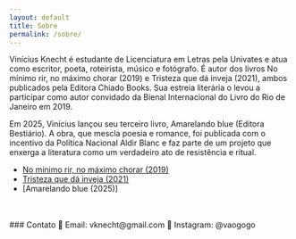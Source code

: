 ```yaml
---
layout: default
title: Sobre
permalink: /sobre/
---
```


Vinícius Knecht é estudante de Licenciatura em Letras pela Univates e atua como escritor, poeta, roteirista, músico e fotógrafo. É autor dos livros No mínimo rir, no máximo chorar (2019) e Tristeza que dá inveja (2021), ambos publicados pela Editora Chiado Books. Sua estreia literária o levou a participar como autor convidado da Bienal Internacional do Livro do Rio de Janeiro em 2019. 

Em 2025, Vinícius lançou seu terceiro livro, Amarelando blue (Editora Bestiário). A obra, que mescla poesia e romance, foi publicada com o incentivo da Política Nacional Aldir Blanc e faz parte de um projeto que enxerga a literatura como um verdadeiro ato de resistência e ritual.

- [No mínimo rir, no máximo chorar (2019)](https://drive.google.com/drive/folders/1tB9WdHHQNyIbdG1NnoaQFsR1JrfUos7c?usp=drive_link)
- [Tristeza que dá inveja (2021)](https://drive.google.com/drive/folders/183VCjb-lOEEY17wD0DdkQGFDAxQyyg0u?usp=drive_link)
- [Amarelando blue (2025)]
<br>
<br>
### Contato  
📧 Email: vknecht@gmail.com  
📸 Instagram: @vaogogo
